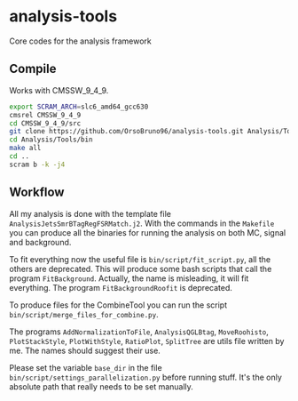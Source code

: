 # analysis-tools
Core codes for the analysis framework

## Compile
Works with CMSSW_9_4_9.

```bash
export SCRAM_ARCH=slc6_amd64_gcc630
cmsrel CMSSW_9_4_9
cd CMSSW_9_4_9/src
git clone https://github.com/OrsoBruno96/analysis-tools.git Analysis/Tools
cd Analysis/Tools/bin
make all
cd ..
scram b -k -j4
```

## Workflow

All my analysis is done with the template file `AnalysisJetsSmrBTagRegFSRMatch.j2`. With the commands in the `Makefile` you can produce all the binaries for running the analysis on both MC, signal and background.

To fit everything now the useful file is `bin/script/fit_script.py`, all the others are deprecated. This will produce some bash scripts that call the program `FitBackground`. Actually, the name is misleading, it will fit everything. The program `FitBackgroundRoofit` is deprecated.

To produce files for the CombineTool you can run the script `bin/script/merge_files_for_combine.py`.

The programs `AddNormalizationToFile`, `AnalysisQGLBtag`, `MoveRoohisto`, `PlotStackStyle`, `PlotWithStyle`, `RatioPlot`, `SplitTree` are utils file written by me. The names should suggest their use.

Please set the variable `base_dir` in the file `bin/script/settings_parallelization.py` before running stuff. It's the only absolute path that really needs to be set manually.
